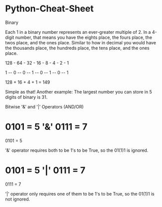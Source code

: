 # Python-Cheat-Sheet

Binary
 
Each 1 in a binary number represents an ever-greater multiple of 2. In a 4-digit number, that means you have the eights place, the fours place, the twos place, and the ones place. Similar to how in decimal you would have the thousands place, the hundreds place, the tens place, and the ones place.

128 - 64 - 32 - 16 - 8 - 4 - 2 - 1

1 --  0  -- 0  -- 1  -- 0  -- 1  -- 0 --  1

128 + 16 + 4 + 1 = 149

Simple as that! Another example: The largest number you can store in 5 digits of binary is 31.


Bitwise '&' and '|' Operators (AND/OR)

0101 = 5
'&'
0111 = 7
=
0101 = 5

'&' operator requires both to be 1's to be True, so the 01(1)1 is ignored.

0101 = 5
'|'
0111 = 7
=
0111 = 7

'|' operator only requires one of them to be 1's to be True, so the 01(1)1 is not ignored.
